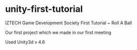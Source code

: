 # unity-first-tutorial
IZTECH Game Development Society First Tutorial ~ Roll A Ball 

Our first project which we made in our first meeting

Used Unity3d v 4.6
